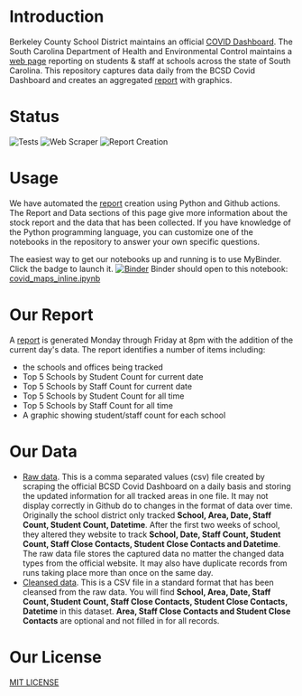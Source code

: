 # Introduction
Berkeley County School District maintains an official [COVID Dashboard](https://www.bcsdschools.net/Domain/8307). The South Carolina Department of Health and Environmental Control maintains a [web page](https://scdhec.gov/covid19/covid-19-data/covid-19-cases-associated-staff-students) reporting on students & staff at schools across the state of South Carolina. This repository captures data daily from the BCSD Covid Dashboard and creates an aggregated [report](output/report.md) with graphics.

# Status
![Tests](https://github.com/packdl/bcsd-covid-dashboard/actions/workflows/python-app.yml/badge.svg)
![Web Scraper](https://github.com/packdl/bcsd-covid-dashboard/actions/workflows/scrape-bcsd-update-output.yml/badge.svg)
![Report Creation](https://github.com/packdl/bcsd-covid-dashboard/actions/workflows/create-static-report.yml/badge.svg)

# Usage
We have automated the [report](output/report.md) creation using Python and Github actions. The Report and Data sections of this page give more information about the stock report and the data that has been collected. If you have knowledge of the Python programming language, you can customize one of the notebooks in the repository to answer your own specific questions.

The easiest way to get our notebooks up and running is to use MyBinder. Click the badge to launch it. [![Binder](https://mybinder.org/badge_logo.svg)](https://mybinder.org/v2/gh/packdl/bcsd-covid-dashboard/HEAD?labpath=covid_maps_inline.ipynb) Binder should open to this notebook: [covid_maps_inline.ipynb](covid_maps_inline.ipynb)

# Our Report
A [report](output/report.md) is generated Monday through Friday at 8pm with the addition of the current day's data. 
The report identifies a number of items including:
- the schools and offices being tracked
- Top 5 Schools by Student Count for current date
- Top 5 Schools by Staff Count for current date
- Top 5 Schools by Student Count for all time
- Top 5 Schools by Staff Count for all time
- A graphic showing student/staff count for each school

# Our Data
- [Raw data](output/data.csv). This is a comma separated values (csv) file created by scraping the official BCSD Covid Dashboard on a daily basis and storing the updated information for all tracked areas in one file. It may not display correctly in Github do to changes in the format of data over time. Originally the school district only tracked **School, Area, Date, Staff Count, Student Count, Datetime**. After the first two weeks of school, they altered they website to track **School, Date, Staff Count, Student Count, Staff Close Contacts, Student Close Contacts and Datetime**. The raw data file stores the captured data no matter the changed data types from the official website. It may also have duplicate records from runs taking place more than once on the same day.
- [Cleansed data](output/cleansed_data.csv). This is a CSV file in a standard format that has been cleansed from the raw data. You will find **School, Area, Date, Staff Count, Student Count, Staff Close Contacts, Student Close Contacts, Datetime** in this dataset. **Area, Staff Close Contacts and Student Close Contacts** are optional and not filled in for all records. 

# Our License
[MIT LICENSE](LICENSE)
